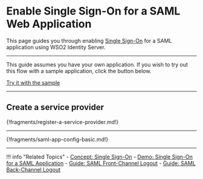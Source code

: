 # Enable Single Sign-On for a SAML Web Application

This page guides you through enabling [Single Sign-On](../../../references/concepts/single-sign-on) for a SAML application using WSO2 Identity Server.

---

This guide assumes you have your own application. If you wish to try out this flow with a sample application, click the button below. 

<a class="samplebtn_a" href="../../../quick-starts/sso-for-saml-apps" rel="nofollow noopener">Try it with the sample</a>

----

## Create a service provider

{!fragments/register-a-service-provider.md!}

----

{!fragments/saml-app-config-basic.md!}

----

!!! info "Related Topics"
    - [Concept: Single Sign-On](../../../references/concepts/single-sign-on)
    - [Demo: Single Sign-On for a SAML Application](../../../quick-starts/sso-for-saml-apps)
    - [Guide: SAML Front-Channel Logout](../saml-front-channel-logout)
    - [Guide: SAML Back-Channel Logout](../saml-back-channel-logout)